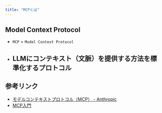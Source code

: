 ```yaml
---
title: "MCPとは"
---
```


## Model Context Protocol

- `MCP` = `Model Context Protocol`
- LLMにコンテキスト（文脈）を提供する方法を標準化するプロトコル
  - 


## 参考リンク

- [モデルコンテキストプロトコル（MCP） - Anthropic](https://docs.anthropic.com/ja/docs/agents-and-tools/mcp)
- [MCP入門](https://zenn.dev/mkj/articles/0ed4d02ef3439c)
